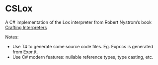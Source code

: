 # CSLox
A C# implementation of the Lox interpreter from Robert Nystrom’s book [Crafting Interpreters](https://craftinginterpreters.com)

Notes:
* Use T4 to generate some source code files. Eg. Expr.cs is generated from Expr.tt.
* Use C# modern features: nullable reference types, type casting, etc.
